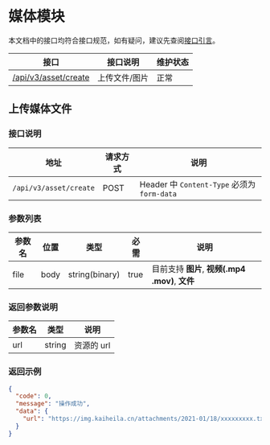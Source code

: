 # 媒体模块

本文档中的接口均符合接口规范，如有疑问，建议先查阅[接口引言](https://developer.kookapp.cn/doc/reference)。

| 接口                                   | 接口说明      | 维护状态 |
| -------------------------------------- | ------------- | -------- |
| [/api/v3/asset/create](#上传媒体文件) | 上传文件/图片 | 正常     |

## 上传媒体文件

### 接口说明

| 地址                   | 请求方式 | 说明                                        |
| ---------------------- | -------- | ------------------------------------------- |
| `/api/v3/asset/create` | POST     | Header 中 `Content-Type` 必须为 `form-data` |

### 参数列表

| 参数名 | 位置 | 类型           | 必需  | 说明                                             |
| ------ | ---- | -------------- | ----- | ------------------------------------------------ |
| file   | body | string(binary) | true | 目前支持 **图片**, **视频(.mp4 .mov)**, **文件** |

### 返回参数说明

| 参数名 | 类型   | 说明       |
| ------ | ------ | ---------- |
| url    | string | 资源的 url |

### 返回示例

```json
{
  "code": 0,
  "message": "操作成功",
  "data": {
    "url": "https://img.kaiheila.cn/attachments/2021-01/18/xxxxxxxxx.txt"
  }
}
```
